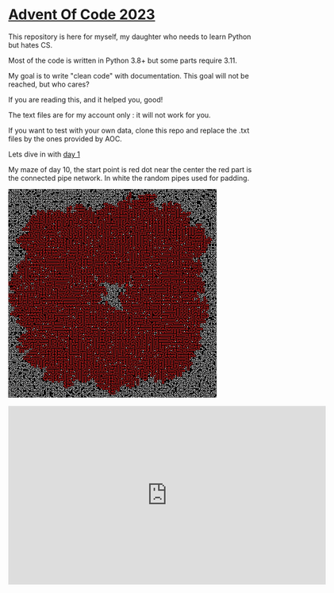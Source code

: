 # [Advent Of Code 2023](https://adventofcode.com/2023)

This repository is here for myself, 
my daughter who needs to learn Python but hates CS.

Most of the code is written in Python 3.8+ but some parts require 3.11.

My goal is to write "clean code" with documentation.
This goal will not be reached, but who cares?

If you are reading this, and it helped you, good!

The text files are for my account only : it will not work
for you.

If you want to test with your own data, clone this repo and
replace the .txt files by the ones provided by AOC.

Lets dive in with [day 1](day01/day1.py)

My maze of day 10, the start point is red dot near the center
the red part is the connected pipe network. In white the random 
pipes used for padding.

![maze](day10/maze.jpeg)

<iframe width="640" height="360" frameborder="0" src="https://mega.nz/embed/8Y9xCZyQ#F4u1G2nY3vY8EIpHqrVZEo-H_P2NwPp8CUMcQmNzu8M" allowfullscreen ></iframe>